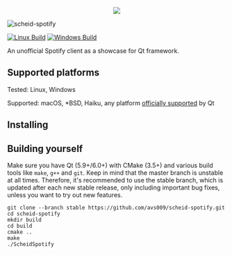 <p align="center">
    <img src=".github/img/logo.svg"/>
</p>

![scheid-spotify](.github/img/spotify-qt.png)

[![Linux Build](https://github.com/avs009/scheid-spotify/actions/workflows/linux.yml/badge.svg)](
https://github.com/avs009/scheid-spotify/actions/workflows/linux.yml)
[![Windows Build](https://github.com/avs009/scheid-spotify/actions/workflows/windows.yml/badge.svg)](
https://github.com/avs009/scheid-spotify/actions/workflows/windows.yml)

An unofficial Spotify client as a showcase for Qt framework.

## Supported platforms

Tested: Linux, Windows

Supported: macOS, *BSD, Haiku, any
platform [officially supported](https://en.wikipedia.org/wiki/List_of_platforms_supported_by_Qt) by
Qt

## Installing


## Building yourself

Make sure you have Qt (5.9+/6.0+) with CMake (3.5+) and various build tools like
`make`, `g++` and `git`. Keep in mind that the master branch is unstable at all times.
Therefore, it's recommended to use the stable branch, which is updated after each new stable
release, only including important bug fixes, unless you want to try out new features.

```
git clone --branch stable https://github.com/avs009/scheid-spotify.git
cd scheid-spotify
mkdir build
cd build
cmake ..
make
./ScheidSpotify
```
